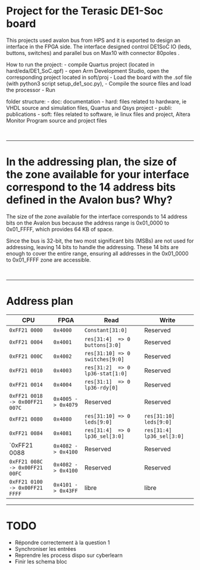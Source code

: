 # Project for the Terasic DE1-Soc board

This projects used avalon bus from HPS and it is exported to design an interface in the FPGA side. 
The interface designed control DE1SoC IO (leds, buttons, switches) and parallel bus on Max10 with connector 80poles .


How to run the project:
    - compile Quartus project (located in hard/eda/DE1_SoC.qpf)
    - open Arm Development Studio, open the corresponding project located in soft/proj
    - Load the board with the .sof file (with python3 script setup_de1_soc.py), 
    - Compile the source files and load the processor
    - Run


folder structure:
    - doc: documentation
    - hard: files related to hardware, ie VHDL source and simulation files, Quartus and Qsys project
    - publi: publications
    - soft: files related to software, ie linux files and project, Altera Monitor Program source and project files

<br>

---

# In the addressing plan, the size of the zone available for your interface correspond to the 14 address bits defined in the Avalon bus? Why?

The size of the zone available for the interface corresponds to 14 address bits on the Avalon bus because the address range is 0x01_0000 to 0x01_FFFF, which provides 64 KB of space.

Since the bus is 32-bit, the two most significant bits (MSBs) are not used for addressing, leaving 14 bits to handle the addressing. These 14 bits are enough to cover the entire range, ensuring all addresses in the 0x01_0000 to 0x01_FFFF zone are accessible.

<br>

---

# Address plan


| **CPU**                        | **FPGA**           | **Read**                         | **Write**                 |
|--------------------------------|--------------------|----------------------------------|---------------------------|
| `0xFF21 0000`                  | `0x4000`           | `Constant[31:0]`                 | Reserved                  |
| `0xFF21 0004`                  | `0x4001`           | `res[31:4]  => 0 buttons[3:0]`   | Reserved                  |
| `0xFF21 000C`                  | `0x4002`           | `res[31:10] => 0 switches[9:0]`  | Reserved                  |
| `0xFF21 0010`                  | `0x4003`           | `res[31:2]  => 0 lp36-stat[1:0]` | Reserved                  |
| `0xFF21 0014`                  | `0x4004`           | `res[31:1]  => 0 lp36-rdy[0]`    | Reserved                  |
| `0xFF21 0018 -> 0x00FF21 007C` | `0x4005 -> 0x4079` | Reserved                         | Reserved                  |
| `0xFF21 0080`                  | `0x4080`           | `res[31:10] => 0 leds[9:0]`      | `res[31:10] leds[9:0]`    |
| `0xFF21 0084`                  | `0x4081`           | `res[31:4]  => 0 lp36_sel[3:0]`  | `res[31:4] lp36_sel[3:0]` |
| `0xFF21 0088 | `0x4082 -> 0x4100` | Reserved                         | Reserved                  |
| `0xFF21 008C -> 0x00FF21 00FC` | `0x4082 -> 0x4100` | Reserved                         | Reserved                  |
| `0xFF21 0100 -> 0x00FF21 FFFF` | `0x4101 -> 0x43FF` | libre                            | libre                     |

---

# TODO 

- Répondre correctement à la question 1
- Synchroniser les entrées
- Reprendre les process dispo sur cyberlearn
- Finir les schema bloc